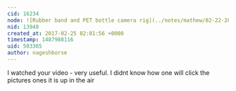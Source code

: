 ```yaml
---
cid: 16234
node: ![Rubber band and PET bottle camera rig](../notes/mathew/02-22-2017/rubber-band-and-pet-bottle-camera-rig)
nid: 13948
created_at: 2017-02-25 02:01:56 +0000
timestamp: 1487988116
uid: 503365
author: nageshborse
---
```


I watched your video - very useful. I didnt know how one will click the pictures ones it is up in the air

